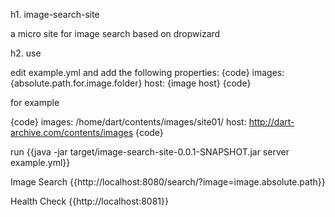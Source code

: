 h1. image-search-site

a micro site for image search based on dropwizard 

h2. use

edit example.yml and add the following properties:
{code}
images: {absolute.path.for.image.folder}
host: {image host}
{code}

for example

{code}
images: /home/dart/contents/images/site01/
host: http://dart-archive.com/contents/images
{code}


run
{{java -jar target/image-search-site-0.0.1-SNAPSHOT.jar server example.yml}}

Image Search
{{http://localhost:8080/search/?image=image.absolute.path}}

Health Check
{{http://localhost:8081}}


